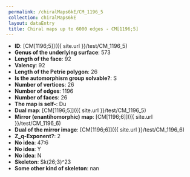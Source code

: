 ```yaml
--- 
 permalink: /chiralMaps6kE/CM_1196_5 
 collection: chiralMaps6kE
 layout: dataEntry
 title: Chiral maps up to 6000 edges - CM[1196;5]
---
```


- **ID**: [CM[1196;5]]({{ site.url }}/test/CM_1196_5)
- **Genus of the underlying surface**: 573
- **Length of the face**: 92
- **Valency**: 92
- **Length of the Petrie polygon**: 26
- **Is the automorphism group solvable?**: S
- **Number of vertices**: 26
- **Number of edges**: 1196
- **Number of faces**: 26
- **The map is self-**: Du
- **Dual map**: [CM[1196;5]]({{ site.url }}/test/CM_1196_5)
- **Mirror (enantihomorphic) map**: [CM[1196;6]]({{ site.url }}/test/CM_1196_6)
- **Dual of the mirror image**: [CM[1196;6]]({{ site.url }}/test/CM_1196_6)
- **Z_q-Exponent?**: 2
- **No idea**:  47:6
- **No idea**: Y
- **No idea**: N
- **Skeleton**: Sk(26;3)^23
- **Some other kind of skeleton**: nan
